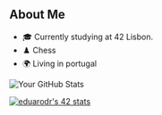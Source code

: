 ## About Me

- 🎓 Currently studying at 42 Lisbon.
- ♟️ Chess
- 🌍 Living in portugal
   
![Your GitHub Stats](https://github-readme-stats.vercel.app/api?username=dudsdeepz&show_icons=true&hide=contribs,prs&theme=radical)

[![eduarodr's 42 stats](https://badge.mediaplus.ma/darkgray/eduarodr?1337Badge=off&UM6P=off)](https://github.com/oakoudad/badge42)
